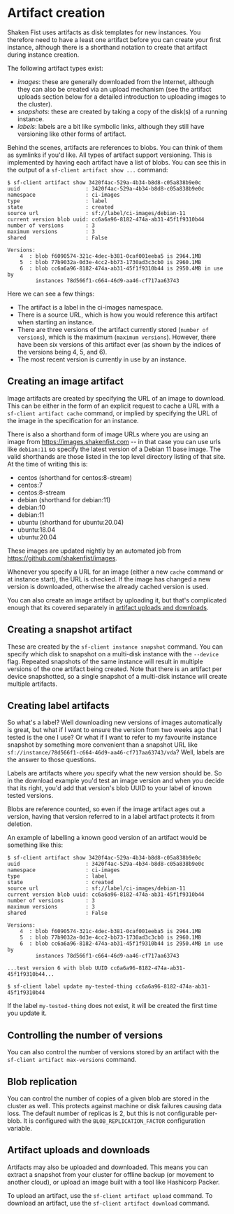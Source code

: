# Artifact creation

Shaken Fist uses artifacts as disk templates for new instances. You therefore
need to have a least one artifact before you can create your first instance,
although there is a shorthand notation to create that artifact during instance
creation.

The following artifact types exist:

* *images*: these are generally downloaded from the Internet, although they can
  also be created via an upload mechanism (see the artifact uploads section below
  for a detailed introduction to uploading images to the cluster).
* *snapshots*: these are created by taking a copy of the disk(s) of a running
  instance.
* *labels*: labels are a bit like symbolic links, although they still have
  versioning like other forms of artifact.

Behind the scenes, artifacts are references to blobs. You can think of them as
symlinks if you'd like. All types of artifact support versioning. This is implemented
by having each artifact have a list of blobs. You can see this in the output of a
`sf-client artifact show ...` command:

```
$ sf-client artifact show 3420f4ac-529a-4b34-b8d8-c05a838b9e0c
uuid                     : 3420f4ac-529a-4b34-b8d8-c05a838b9e0c
namespace                : ci-images
type                     : label
state                    : created
source url               : sf://label/ci-images/debian-11
current version blob uuid: cc6a6a96-8182-474a-ab31-45f1f9310b44
number of versions       : 3
maximum versions         : 3
shared                   : False

Versions:
    4  : blob f6090574-321c-4dec-b381-0caf001eeba5 is 2964.1MB
    5  : blob 77b9032a-0d3e-4cc2-bb73-1730ad3c3cb0 is 2960.1MB
    6  : blob cc6a6a96-8182-474a-ab31-45f1f9310b44 is 2950.4MB in use by
         instances 78d566f1-c664-46d9-aa46-cf717aa63743
```

Here we can see a few things:

* The artifact is a label in the ci-images namespace.
* There is a source URL, which is how you would reference this artifact when
  starting an instance.
* There are three versions of the artifact currently stored (`number of versions`),
  which is the maximum (`maximum versions`). However, there have been six versions
  of this artifact ever (as shown by the indices of the versions being 4, 5, and
  6).
* The most recent version is currently in use by an instance.

## Creating an image artifact

Image artifacts are created by specifying the URL of an image to download. This
can be either in the form of an explicit request to cache a URL with a
`sf-client artifact cache` command, or implied by specifying the URL of the
image in the specification for an instance.

There is also a shorthand form of image URLs where you are using an image from
https://images.shakenfist.com -- in that case you can use urls like `debian:11`
so specify the latest version of a Debian 11 base image. The valid shorthands
are those listed in the top level directory listing of that site. At the time of writing this is:

* centos (shorthand for centos:8-stream)
* centos:7
* centos:8-stream
* debian (shorthand for debian:11)
* debian:10
* debian:11
* ubuntu (shorthand for ubuntu:20.04)
* ubuntu:18.04
* ubuntu:20.04

These images are updated nightly by an automated job from https://github.com/shakenfist/images.

Whenever you specify a URL for an image (either a new `cache` command or at
instance start), the URL is checked. If the image has changed a new version is
downloaded, otherwise the already cached version is used.

You can also create an image artifact by uploading it, but that's complicated
enough that its covered separately in [artifact uploads and downloads](artifact_uploads_downloads.md).

## Creating a snapshot artifact

These are created by the `sf-client instance snapshot` command. You can specify
which disk to snapshot on a multi-disk instance with the `--device` flag. Repeated
snapshots of the same instance will result in multiple versions of the one
artifact being created. Note that there is an artifact per device snapshotted, so
a single snapshot of a multi-disk instance will create multiple artifacts.

## Creating label artifacts

So what's a label? Well downloading new versions of images automatically is great,
but what if I want to ensure the version from two weeks ago that I tested is the
one I use? Or what if I want to refer to my favourite instance snapshot by
something more convenient than a snapshot URL like
`sf://instance/78d566f1-c664-46d9-aa46-cf717aa63743/vda`? Well, labels are the
answer to those questions.

Labels are artifacts where _you_ specify what the new version should be. So in the
download example you'd test an image version and when you decide that its right,
you'd add that version's blob UUID to your label of known tested versions.

Blobs are reference counted, so even if the image artifact ages out a version,
having that version referred to in a label artifact protects it from deletion.

An example of labelling a known good version of an artifact would be something
like this:

```
$ sf-client artifact show 3420f4ac-529a-4b34-b8d8-c05a838b9e0c
uuid                     : 3420f4ac-529a-4b34-b8d8-c05a838b9e0c
namespace                : ci-images
type                     : label
state                    : created
source url               : sf://label/ci-images/debian-11
current version blob uuid: cc6a6a96-8182-474a-ab31-45f1f9310b44
number of versions       : 3
maximum versions         : 3
shared                   : False

Versions:
    4  : blob f6090574-321c-4dec-b381-0caf001eeba5 is 2964.1MB
    5  : blob 77b9032a-0d3e-4cc2-bb73-1730ad3c3cb0 is 2960.1MB
    6  : blob cc6a6a96-8182-474a-ab31-45f1f9310b44 is 2950.4MB in use by
         instances 78d566f1-c664-46d9-aa46-cf717aa63743

...test version 6 with blob UUID cc6a6a96-8182-474a-ab31-45f1f9310b44...

$ sf-client label update my-tested-thing cc6a6a96-8182-474a-ab31-45f1f9310b44
```

If the label `my-tested-thing` does not exist, it will be created the first
time you update it.

## Controlling the number of versions

You can also control the number of versions stored by an artifact with the
`sf-client artifact max-versions` command.

## Blob replication

You can control the number of copies of a given blob are stored in the cluster
as well. This protects against machine or disk failures causing data loss. The
default number of replicas is 2, but this is not configurable per-blob. It is
configured with the `BLOB_REPLICATION_FACTOR` configuration variable.

## Artifact uploads and downloads

Artifacts may also be uploaded and downloaded. This means you can extract a
snapshot from your cluster for offline backup (or movement to another cloud),
or upload an image built with a tool like Hashicorp Packer.

To upload an artifact, use the `sf-client artifact upload` command. To download
an artifact, use the `sf-client artifact download` command.